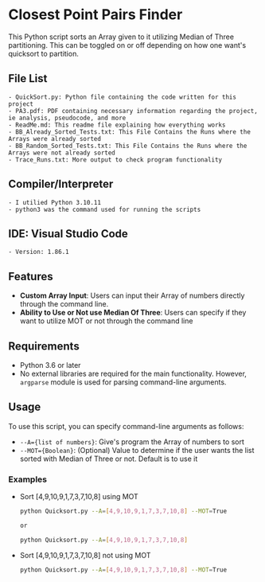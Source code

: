 # Closest Point Pairs Finder

This Python script sorts an Array given to it utilizing Median of Three partitioning. This can be toggled on or off depending on how one want's quicksort to partition.

## File List
    - QuickSort.py: Python file containing the code written for this project
    - PA3.pdf: PDF containing necessary information regarding the project, ie analysis, pseudocode, and more
    - ReadMe.md: This readme file explaining how everything works
    - BB_Already_Sorted_Tests.txt: This File Contains the Runs where the Arrays were already sorted
    - BB_Random_Sorted_Tests.txt: This File Contains the Runs where the Arrays were not already sorted
    - Trace_Runs.txt: More output to check program functionality

## Compiler/Interpreter
    - I utilied Python 3.10.11
    - python3 was the command used for running the scripts

## IDE: Visual Studio Code
    - Version: 1.86.1

## Features

- **Custom Array Input**: Users can input their Array of numbers directly through the command line.
- **Ability to Use or Not use Median Of Three**: Users can specify if they want to utilize MOT or not through the command line

## Requirements

- Python 3.6 or later
- No external libraries are required for the main functionality. However, `argparse` module is used for parsing command-line arguments.

## Usage

To use this script, you can specify command-line arguments as follows:

- `--A={list of numbers}`: Give's program the Array of numbers to sort
- `--MOT={Boolean}`: (Optional) Value to determine if the user wants the list sorted with Median of Three or not. Default is to use it

### Examples

- Sort [4,9,10,9,1,7,3,7,10,8] using MOT

  ```sh
  python Quicksort.py --A=[4,9,10,9,1,7,3,7,10,8] --MOT=True

  or 

  python Quicksort.py --A=[4,9,10,9,1,7,3,7,10,8]

- Sort [4,9,10,9,1,7,3,7,10,8] not using MOT
    
  ```sh
  python Quicksort.py --A=[4,9,10,9,1,7,3,7,10,8] --MOT=True
